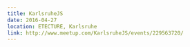 ```yaml
---
title: KarlsruheJS
date: 2016-04-27
location: ETECTURE, Karlsruhe
link: http://www.meetup.com/KarlsruheJS/events/229563720/
---
```

